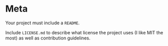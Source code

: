 # Meta

Your project must include a `README`.

Include `LICENSE.md` to describe what license the project uses \(I like MIT the most\) as well as contribution guidelines.

